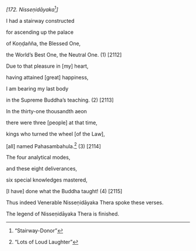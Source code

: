 *\[172. Nisseṇidāyaka*[^1]*\]*

I had a stairway constructed

for ascending up the palace

of Koṇḍañña, the Blessed One,

the World’s Best One, the Neutral One. (1) \[2112\]

Due to that pleasure in \[my\] heart,

having attained \[great\] happiness,

I am bearing my last body

in the Supreme Buddha’s teaching. (2) \[2113\]

In the thirty-one thousandth aeon

there were three \[people\] at that time,

kings who turned the wheel \[of the Law\],

\[all\] named Pahasambahula.[^2] (3) \[2114\]

The four analytical modes,

and these eight deliverances,

six special knowledges mastered,

\[I have\] done what the Buddha taught! (4) \[2115\]

Thus indeed Venerable Nisseṇidāyaka Thera spoke these verses.

The legend of Nisseṇidāyaka Thera is finished.

[^1]: “Stairway-Donor”

[^2]: “Lots of Loud Laughter”
